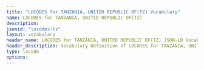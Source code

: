 ```yaml
---
title: "LOCODES for TANZANIA, UNITED REPUBLIC OF(TZ) Vocabulary"
name: LOCODES for TANZANIA, UNITED REPUBLIC OF(TZ) 
description: 
jsonid: "locodes-tz"
layout: vocabulary
header_name: LOCODES for TANZANIA, UNITED REPUBLIC OF(TZ) JSON-LD Vocabulary
header_description: Vocabulary Definition of LOCODES for TANZANIA, UNITED REPUBLIC OF(TZ) semantics in HTML format. JSON-LD format is available at [locodes-tz.jsonld](/vocabulary/locodes-tz.jsonld)
type: locode
options:
---
```

